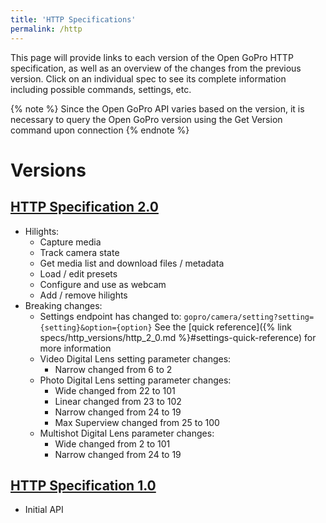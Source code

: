 ```yaml
---
title: 'HTTP Specifications'
permalink: /http
---
```


This page will provide links to each version of the Open GoPro HTTP specification, as well
as an overview of the changes from the previous version.
Click on an individual spec to see its complete information including possible commands, settings, etc.

{% note %}
Since the Open GoPro API varies based on the version, it is necessary to query the Open GoPro version
using the Get Version command upon connection
{% endnote %}

# Versions

## [HTTP Specification 2.0](http_versions/http_2_0.md)

-   Hilights:
    -   Capture media
    -   Track camera state
    -   Get media list and download files / metadata
    -   Load / edit presets
    -   Configure and use as webcam
    -   Add / remove hilights
-   Breaking changes:
    -   Settings endpoint has changed to: `gopro/camera/setting?setting={setting}&option={option}`
        See the [quick reference]({% link specs/http_versions/http_2_0.md %}#settings-quick-reference) for more information
    -   Video Digital Lens setting parameter changes:
        -   Narrow changed from 6 to 2
    -   Photo Digital Lens setting parameter changes:
        -   Wide changed from 22 to 101
        -   Linear changed from 23 to 102
        -   Narrow changed from 24 to 19
        -   Max Superview changed from 25 to 100
    -   Multishot Digital Lens parameter changes:
        -   Wide changed from 2 to 101
        -   Narrow changed from 24 to 19

## [HTTP Specification 1.0](http_versions/http_1_0.md)

-   Initial API

